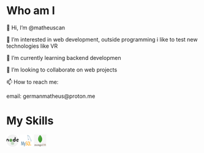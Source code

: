 <html>

  <head>
    <link rel="stylesheet" href="/styles/readme.css"/>
  </head>
<body>
  <h1>Who am I</h1>
 <p>👋 Hi, I’m @matheuscan</p>
<p>👀 I’m interested in web development, outside programming i like to test new technologies like VR</p> 
<p>🌱 I’m currently learning backend developmen</p>
<p>💞️ I’m looking to collaborate on web projects</p>
<p>📫 How to reach me:</p>
<p>email: <a>germanmatheus@proton.me</a></p>

# My Skills

![NodeJS](/images/nodejs.png) ![MySQL](/images/mysql.png) ![MongoDB](/images/mongo.png)
</body>
 
</htmlk>
